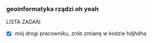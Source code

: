 ### geoinformatyka rządzi oh yeah

LISTA ZADAŃ:

- [x] mój drogi pracowniku, zrób zmianę w kodzie
      hdjhdha
